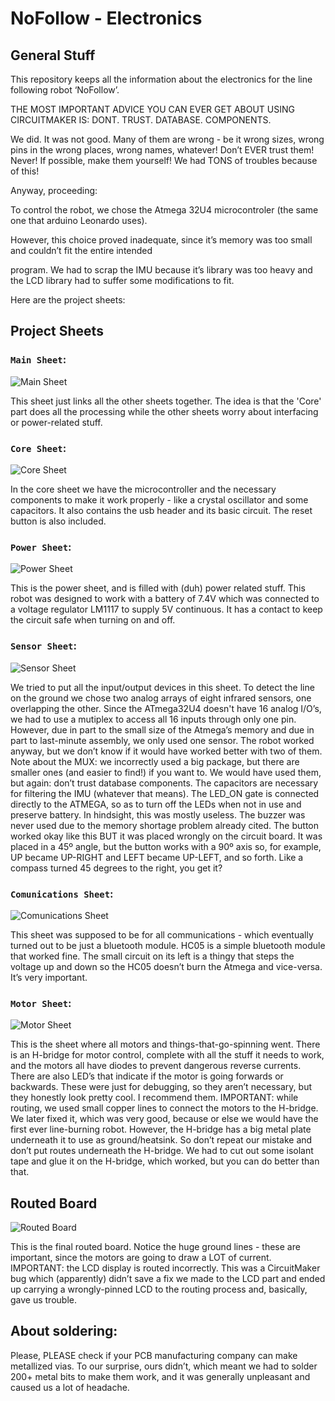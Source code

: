 # NoFollow - Electronics

## General Stuff

This repository keeps all the information about the electronics for the line following robot ‘NoFollow’.

THE MOST IMPORTANT ADVICE YOU CAN EVER GET ABOUT USING CIRCUITMAKER IS:
DONT. TRUST. DATABASE. COMPONENTS.

We did. It was not good.
Many of them are wrong - be it wrong sizes, wrong pins in the wrong places, wrong names, whatever! Don’t EVER 
trust them! Never! If possible, make them yourself! We had TONS of troubles because of this!

Anyway, proceeding:

To control the robot, we chose the Atmega 32U4 microcontroler (the same one that arduino Leonardo uses). 

However, this choice proved inadequate, since it’s memory was too small and couldn’t fit the entire intended 

program. We had to scrap the IMU because it’s library was too heavy and the LCD library had to suffer some
modifications to fit.

Here are the project sheets:

## Project Sheets

### `Main Sheet`:

![Main Sheet](https://s3.postimg.org/jhgaha7dv/Main.jpg)

  This sheet just links all the other sheets together. The idea is that the 'Core' part does all the processing while
the other sheets worry about interfacing or power-related stuff.

### `Core Sheet`: 

![Core Sheet](https://s3.postimg.org/gtqu6xecj/Core.jpg)

  In the core sheet we have the microcontroller and the necessary components to make it work properly - like a 
crystal oscillator and some capacitors. It also contains the usb header and its basic circuit.
The reset button is also included.

### `Power Sheet`:

![Power Sheet](https://s3.postimg.org/cbojetyar/Power.jpg)

  This is the power sheet, and is filled with (duh) power related stuff.
This robot was designed to work with a battery of 7.4V which was connected to a voltage regulator LM1117 to 
supply 5V continuous. It has a contact to keep the circuit safe when turning on and off.

### `Sensor Sheet`:

![Sensor Sheet](https://s3.postimg.org/jqdv77k6b/Sensors.jpg)

  We tried to put all the input/output devices in this sheet.
To detect the line on the ground we chose two analog arrays of eight infrared sensors, one overlapping the
other. Since the ATmega32U4 doesn't have 16 analog I/O’s, we had to use a mutiplex to access all 16 inputs
through only one pin.
  However, due in part to the small size of the Atmega’s memory and due in part to last-minute assembly, we only 
used one sensor. The robot worked anyway, but we don’t know if it would have worked better with two of them.
  Note about the MUX: we incorrectly used a big package, but there are smaller ones (and easier to find!) if you 
want to. We would have used them, but again: don’t trust database components.
  The capacitors are necessary for filtering the IMU (whatever that means).
  The LED_ON gate is connected directly to the ATMEGA, so as to turn off the LEDs when not in use and preserve 
battery. In hindsight, this was mostly useless.
  The buzzer was never used due to the memory shortage problem already cited.
  The button worked okay like this BUT it was placed wrongly on the circuit board. It was placed in a 45º angle, 
but the button works with a 90º axis so, for example, UP became UP-RIGHT and LEFT became UP-LEFT, and so forth. 
Like a compass turned 45 degrees to the right, you get it?

### `Comunications Sheet`:

![Comunications Sheet](https://s3.postimg.org/cw3khirj7/Communication.jpg)

  This sheet was supposed to be for all communications - which eventually turned out to be just a bluetooth 
module.
  HC05 is a simple bluetooth module that worked fine. The small circuit on its left is a thingy that steps the 
voltage up and down so the HC05 doesn’t burn the Atmega and vice-versa. It’s very important.

### `Motor Sheet`:
![Motor Sheet](https://s3.postimg.org/usiy5ne8z/Motors.jpg)

  This is the sheet where all motors and things-that-go-spinning went.
There is an H-bridge for motor control, complete with all the stuff it needs to work, and the motors all have 
diodes to prevent dangerous reverse currents. 
  There are also LED’s that indicate if the motor is going forwards or backwards. These were just for debugging, 
so they aren’t necessary, but they honestly look pretty cool. I recommend them.
IMPORTANT: while routing, we used small copper lines to connect the motors to the H-bridge. We later fixed it, 
which was very good, because or else we would have the first ever line-burning robot.
  However, the H-bridge has a big metal plate underneath it to use as ground/heatsink. So don’t repeat our
mistake and don’t put routes underneath the H-bridge. We had to cut out some isolant tape and glue it on the 
H-bridge, which worked, but you can do better than that.

## Routed Board
![Routed Board](https://s3.postimg.org/6b29t1ivn/pcb.jpg)

This is the final routed board. Notice the huge ground lines - these are important, since the motors are going 
to draw a LOT of current. 
  IMPORTANT: the LCD display is routed incorrectly. This was a CircuitMaker bug which (apparently) didn’t save a 
fix we made to the LCD part and ended up carrying a wrongly-pinned LCD to the routing process and, basically, 
gave us trouble.

## About soldering:
Please, PLEASE check if your PCB manufacturing company can make metallized vias. To our surprise, ours didn’t, 
which meant we had to solder 200+ metal bits to make them work, and it was generally unpleasant and caused us a 
lot of headache.
